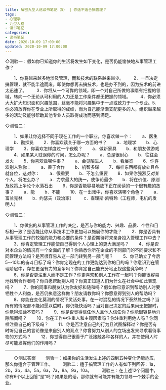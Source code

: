 ```yaml
---
title: 解密九型人格读书笔记（5） | 你适不适合搞管理？
tags:
- 心理学
- 九型人格
- 读书笔记
categories:
- 读书笔记
date: 2020-10-09 17:00:00
updated: 2020-10-09 17:00:00
---
```


◇测验一：假如你已知道你的生活将发生如下变化，是否仍能愉快地从事管理工作？

　　1．你将越来越多地涉及管理，而和技术的联系越来越少。
　　2．一旦决定搞管理，就不能半途而废。即使你想再去搞技术，也是办不到的，因为技术的前进太迅速了。
　　3．你将从一个可靠的领域，即一个对自己所做的事隋有把握的领域，转向一个无论从可利用的人力还是工作条件都无把握的领域。<!-- more -->
　　4．你必须大大扩大知识面和兴趣范围，丝毫不能将兴趣集中于一点或致力于一个专业。5．你必须放弃你在专业上所取得的成绩，而为自己能渐渐支配更多的人，组织越来越多的活动及能够帮助其他专业人员取得成功而感到满足。

◇测验二：

　　1．如果让你选择不同于现在工作的一个职业，你喜欢做一个：
　　a．医生
　　b．勘探员
　　2．你喜欢读关于哪一方面的书？
　　a．地理学
　　b．心理学
　　3．你喜欢怎样度过一个夜晚？
　　a．做新家具
　　b．和朋友做游戏
　　4．如果某人耽误你的时间，怎么办呢？
　　a．总是很耐心
　　b．往往会发火
　　5．你喜欢做哪件事？
　　a．会见陌生人
　　b．看展览
　　6．你喜欢别人称你：
　　a．善于合作
　　b．机智多谋
　　7．每样东西都有放处且各就各位，这对你：
　　a．很重要
　　b．不怎么重要
　　8．如果你强烈反对某个人，将怎么办？
　　a．力求最大的统一，使争论最少
　　b．将在价值、原则及政策上争论个水落石出
　　9．你是否能容易地放下正在阅读的一个很有趣的故事？
　　a．能
　　b．不能
　　10．在一出戏中，你喜欢演哪个角色？
　　a．富兰克林
　　b．约瑟夫（政治家）
　　c．查理斯·凯特玲（工程师，电机的发明人）

◇测验三：

　　1．你做出的从事管理工作的决定，是否与你的能力、兴趣、品质、个性和目标相一致？是否能比你从事技术工作更加可以施展你的才能？
　　2．你是否具有从事管理工作的较强的能力和必要的条件？是否期待将来亲身投入管理工作中去？
　　3．你肯定管理工作能使自己得到个人心理上的更大满足吗？
　　4．你是否对本企业的情况有一个全面的了解？你熟悉你所在企业的不同部门的不同要求和不同管理方法吗？是否很容易从这一部门转到另一部门呢？
　　5．你已确立了今后5～10年的奋斗目标了吗？你肯定现在的工作更能达到你的目的吗？你意识到在管理阶层中，存在更强有力的竞争吗？你肯定自己能充分地正视这些竞争吗？
　　6．你是否更注重人而不是工作？你更喜欢和别人工作在一起吗？你能很容易地找到合作者吗？你自愿帮助别人吗？你真正知道人们为什么在社会中如此表现吗？
　　7．你的同事和朋友认为你友好和随和吗？假如你已意识到帮助别人时要牺牲个人利益，是否仍执意这样做？朋友请教你吗？你愿意得到别人的帮助吗？
　　8．你能在变化莫测的情况下灵活处事，在一时混乱的情况下泰然处之吗？当所有的情况都不能如愿以偿时，你仍能快活吗？当对自己决定的后果尚无把握时，你觉得烦躁不安吗？
　　9．你是否觉得信任他人且他人信任你？你能很容易地消除隔阂吗？
　　10．你在工作中注重人和主观因素吗？你注重利用他人吗？你同样注重自己的下级吗？
　　11．你是否注意自己的行为且试图解释过？你是否有时听见自己的言论像是来自别人的观点？你曾努力从别人的立场出发来寻求看待事物的方式吗？
　　12．你觉得自己很善于广泛接触各种各样的人，并在使用人时尽可能发挥他们的作用吗？

---

　　◇测试答案
　　测验一：如果你的生活发生上述的四到五种变化仍能适应，那么你适合于管理工作。
　　测验二：适于搞管理工作的人有如下列回答：1a，2b，3b，4a，5a，6a，7a，8a，9a，10a。
　　测验三：在上述12个问题中，你有6个以上回答“是”吗？如果是的话，那你就有可能并有能力领导一个棘手的企业。

